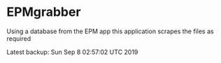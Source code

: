 # EPMgrabber
Using a database from the EPM app this application scrapes the files as required


Latest backup: Sun Sep 8 02:57:02 UTC 2019
